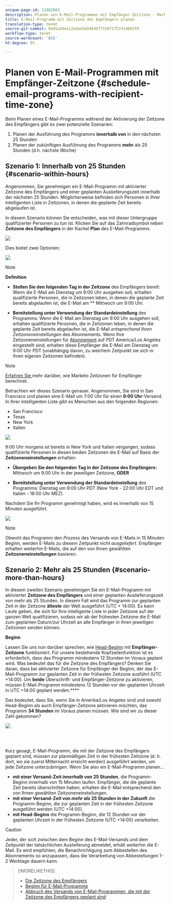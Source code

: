 ```yaml
---
unique-page-id: 12982903
description: Planen von E-Mail-Programmen mit Empfänger-Zeitzone - Marketing-Dokumente - Produktdokumentation
title: E-Mail-Programm mit Zeitzone des Empfängers planen
translation-type: tm+mt
source-git-commit: 8d45a28e1c2adad3e04645f7150f1757414092f0
workflow-type: tm+mt
source-wordcount: '815'
ht-degree: 0%

---
```



# Planen von E-Mail-Programmen mit Empfänger-Zeitzone {#schedule-email-programs-with-recipient-time-zone}

Beim Planen eines E-Mail-Programms während der Aktivierung der Zeitzone des Empfängers gibt es zwei potenzielle Szenarien:

1. Planen der Ausführung des Programms **innerhalb von** in den nächsten 25 Stunden
1. Planen der zukünftigen Ausführung des Programms **mehr** als 25 Stunden (d.h. nächste Woche)

## Szenario 1: Innerhalb von 25 Stunden {#scenario-within-hours}

Angenommen, Sie genehmigen ein E-Mail-Programm mit aktivierter Zeitzone des Empfängers und einer geplanten Auslieferungszeit innerhalb der nächsten 25 Stunden. Möglicherweise befinden sich Personen in Ihrer intelligenten Liste in Zeitzonen, in denen die geplante Zeit bereits abgelaufen ist.

In diesem Szenario können Sie entscheiden, was mit dieser Untergruppe qualifizierter Personen zu tun ist. Klicken Sie auf das Zahnradsymbol neben **Zeitzone des Empfängers** in der Kachel **Plan** des E-Mail-Programms.

![](assets/image2017-12-5-10-3a46-3a42.png)

Dies bietet zwei Optionen:

![](assets/image2017-12-5-10-3a31-3a28.png)

>[!NOTE]
>
>**Definition**
>
>* **Stellen Sie den folgenden Tag in der Zeitzone** des Empfängers bereit: Wenn die E-Mail am Dienstag um 9:00 Uhr ausgehen soll, erhalten qualifizierte Personen, die in Zeitzonen leben, in denen die geplante Zeit bereits abgelaufen ist, die E-Mail am  ** Mittwoch um 9:00 Uhr.
   >
   >
* **Bereitstellung unter Verwendung der Standardeinstellung** des Programms: Wenn die E-Mail am Dienstag um 9:00 Uhr ausgehen soll, erhalten qualifizierte Personen, die in Zeitzonen leben, in denen die geplante Zeit bereits abgelaufen ist, die E-Mail  _entsprechend Ihren Zeitzoneneinstellungen_ des Abonnements. Wenn Ihre Zeitzoneneinstellungen für [Abonnement](/help/marketo/product-docs/administration/settings/select-your-language-locale-and-time-zone.md) auf PDT America/Los Angeles eingestellt sind, erhalten diese Empfänger die E-Mail am Dienstag um 9:00 Uhr PDT (unabhängig davon, zu welchem Zeitpunkt sie sich in ihren eigenen Zeitzonen befinden).


>[!NOTE]
>
>[Erfahren Sie ](/help/marketo/product-docs/email-marketing/email-programs/email-program-actions/scheduling-with-recipient-time-zone/understanding-recipient-time-zone.md#calculating-time-zone) mehr darüber, wie Marketo Zeitzonen für Empfänger berechnet.

Betrachten wir dieses Szenario genauer. Angenommen, Sie sind in San Francisco und planen eine E-Mail um 7:00 Uhr für einen **9:00 Uhr**-Versand. In Ihrer intelligenten Liste gibt es Menschen aus den folgenden Regionen:

* San Francisco
* Texas
* New York
* Italien

![](assets/image2017-12-6-10-3a52-3a41.png)

9:00 Uhr morgens ist bereits in New York und Italien vergangen, sodass qualifizierte Personen in diesen beiden Zeitzonen die E-Mail auf Basis der **Zeitzoneneinstellungen** erhalten:

* **Übergeben Sie den folgenden Tag in der Zeitzone des Empfängers:** Mittwoch um 9:00 Uhr in der jeweiligen Zeitzone,  **ODER**

* **Bereitstellung unter Verwendung der Standardeinstellung** des Programms: Dienstag um 9:00 Uhr PDT (New York - 22:00 Uhr EDT und Italien - 18:00 Uhr MEZ).

Nachdem Sie Ihr Programm genehmigt haben, wird es innerhalb von 15 Minuten ausgeführt.

![](assets/screen-shot-2017-12-09-at-3.34.14-pm.png)

>[!NOTE]
>
>Obwohl das Programm den _Prozess_ des Versands von E-Mails in 15 Minuten Beginn, werden E-Mails zu diesem Zeitpunkt nicht _ausgeliefert._ Empfänger erhalten weiterhin E-Mails, die auf den von Ihnen gewählten **Zeitzoneneinstellungen** basieren.

## Szenario 2: Mehr als 25 Stunden {#scenario-more-than-hours}

In diesem zweiten Szenario genehmigen Sie ein E-Mail-Programm mit aktivierter **Zeitzone des Empfängers** und einer geplanten Auslieferungszeit von mehr als 25 Stunden. In diesem Fall wird das Programm zur geplanten Zeit in der Zeitzone **älteste** der Welt ausgeführt (UTC + 14:00). Es kann Leute geben, die sich für Ihre intelligente Liste in jeder Zeitzone auf der ganzen Welt qualifizieren, sodass wir ab der frühesten Zeitzone die E-Mail zum geplanten Datum/zur Uhrzeit an alle Empfänger in ihren jeweiligen Zeitzonen senden können.

**Beginn**

Lassen Sie uns nun darüber sprechen, wie [Head-Beginn](/help/marketo/product-docs/email-marketing/email-programs/email-program-actions/head-start-for-email-programs.md) mit **Empfänger-Zeitzone** funktioniert. Für unsere bestehende Kopfzeilenfunktion ist es erforderlich, dass das Programm mindestens 12 Stunden im Voraus geplant wird. Was bedeutet das für die Zeitzone des Empfängers? Denken Sie daran, dass bei aktivierter Zeitzone für Empfänger der Beginn, der das E-Mail-Programm zur geplanten Zeit in der frühesten Zeitzone ausführt (UTC +14:00). Um **beide** Überschrift- und Empfänger-Zeitzone zu aktivieren, müssen E-Mail-Programm mindestens 12 Stunden vor der geplanten Uhrzeit in UTC +14:00 geplant werden.****

Das bedeutet, dass Sie, wenn Sie in Amerika/Los Angeles sind und sowohl Head-Beginn als auch Empfänger-Zeitzone aktivieren möchten, das Programm **34 Stunden** im Voraus planen müssen. Wie sind wir zu dieser Zahl gekommen?

![](assets/image2017-12-5-13-3a11-3a38.png)

<br> 

Kurz gesagt, E-Mail-Programm, die mit der Zeitzone des Empfängers geplant sind, müssen zur planmäßigen Zeit in der frühesten Zeitzone (d. h. dort, wo sie zuerst Mitternacht erreicht werden) ausgeführt werden, um jede Zeitzone unterzubringen. Wenn Sie also ein E-Mail-Programm planen...

* **mit einer Versand-Zeit  _innerhalb_  von 25 Stunden**, die Programm-Beginn innerhalb von 15 Minuten laufen. Empfänger, die die geplante Zeit bereits überschritten haben, erhalten die E-Mail entsprechend den von Ihnen gewählten Zeitzoneneinstellungen.
* **mit einer Versand-Zeit von  _mehr als_ 25 Stunden in der Zukunft** die Programm-Beginn, die zur geplanten Zeit in der frühesten Zeitzone ausgeführt werden (UTC +14:00).
* **mit Head-Beginn** die Programm-Beginn, die 12 Stunden vor der geplanten Uhrzeit in der frühesten Zeitzone (UTC +14:00) verarbeiten.

>[!CAUTION]
>
>Jeder, der sich zwischen dem Beginn des E-Mail-Versands und dem Zeitpunkt der tatsächlichen Auslieferung abmeldet, erhält weiterhin die E-Mail. Es wird empfohlen, die Benachrichtigung zum Abbestellen des Abonnements so anzupassen, dass die Verarbeitung von Abbestellungen 1-2 Werktage dauern kann.

>[!MORELIKETHIS]
>
>* [Die Zeitzone des Empfängers](/help/marketo/product-docs/email-marketing/email-programs/email-program-actions/scheduling-with-recipient-time-zone/understanding-recipient-time-zone.md)
>* [Beginn für E-Mail-Programme](/help/marketo/product-docs/email-marketing/email-programs/email-program-actions/head-start-for-email-programs.md)
>* [Abbruch des Versands von E-Mail-Programmen, die mit der Zeitzone des Empfängers geplant sind](/help/marketo/product-docs/email-marketing/email-programs/email-program-actions/scheduling-with-recipient-time-zone/abort-delivery-of-email-programs-scheduled-with-recipient-time-zone.md)

